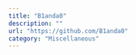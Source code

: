 ```yaml
---
title: "B1anda0"
description: ""
url: "https://github.com/B1anda0"
category: "Miscellaneous"
---
```

